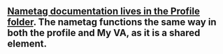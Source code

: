 ## [Nametag documentation lives in the Profile folder](https://github.com/department-of-veterans-affairs/va.gov-team/blob/master/products/identity-personalization/profile/nametag/README.md). The nametag functions the same way in both the profile and My VA, as it is a shared element.
